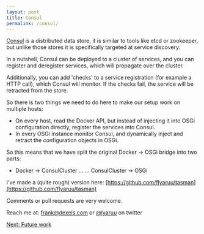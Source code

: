```yaml
---
layout: post
title: Consul
permalink: /consul/
---
```

[Consul](https://consul.io/) is a distributed data store, it is similar to tools like etcd or zookeeper, but unlike those stores it is specifically targeted at service discovery.

In a nutshell, Consul can be deployed to a cluster of services, and you can register and deregister services, which will propagate over the cluster. 

Additionally, you can add 'checks' to a service registration (for example a HTTP call), which Consul will monitor. If the checks fail, the service will be retracted from the store.

So there is two things we need to do here to make our setup work on multiple hosts:

 - On every host, read the Docker API, but instead of injecting it into OSGi configuration directly, register the services into Consul.
 - In every OSGi instance monitor Consul, and dynamically inject and retract the configuration objects in OSGi.
 
 So this means that we have split the original Docker -> OSGi bridge into two parts:
 
  - Docker -> ConsulCluster ... ... ConsulCluster -> OSGi
  
  
 
I've made a (quite rough) version here: [https://github.com/flyaruu/tasman](https://github.com/flyaruu/tasman)
 
Comments or pull requests are very welcome.
 
Reach me at: frank@dexels.com or [@lyaruu](https://twitter.com/lyaruu) on twitter

[Next: Future work](/futurework/)